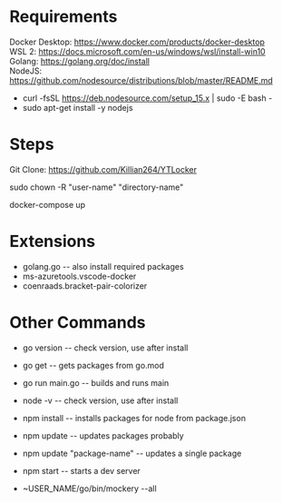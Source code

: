# Requirements #
Docker Desktop: https://www.docker.com/products/docker-desktop  
WSL 2: https://docs.microsoft.com/en-us/windows/wsl/install-win10  
Golang: https://golang.org/doc/install  
NodeJS: https://github.com/nodesource/distributions/blob/master/README.md
* curl -fsSL https://deb.nodesource.com/setup_15.x | sudo -E bash -
* sudo apt-get install -y nodejs


# Steps #
Git Clone: https://github.com/Killian264/YTLocker

sudo chown -R "user-name" "directory-name"

docker-compose up

# Extensions #
* golang.go -- also install required packages 
* ms-azuretools.vscode-docker
* coenraads.bracket-pair-colorizer

# Other Commands #
* go version -- check version, use after install
* go get -- gets packages  from go.mod
* go run main.go -- builds and runs main
* node -v -- check version, use after install
* npm install -- installs packages for node from package.json
* npm update -- updates packages probably
* npm update "package-name" -- updates a single package
* npm start -- starts a dev server 

* ~USER_NAME/go/bin/mockery --all